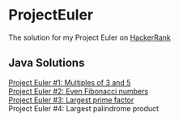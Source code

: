 # ProjectEuler
The solution for my Project Euler on [HackerRank](https://www.hackerrank.com/strait_viola)

## Java Solutions
[Project Euler #1: Multiples of 3 and 5](https://github.com/snufflesrea/ProjectEuler/blob/master/%231.java)
</br>[Project Euler #2: Even Fibonacci numbers](https://github.com/snufflesrea/ProjectEuler/blob/master/%232.java)
</br>[Project Euler #3: Largest prime factor](https://github.com/snufflesrea/ProjectEuler/blob/master/%233.java)
</br>Project Euler #4: Largest palindrome product

